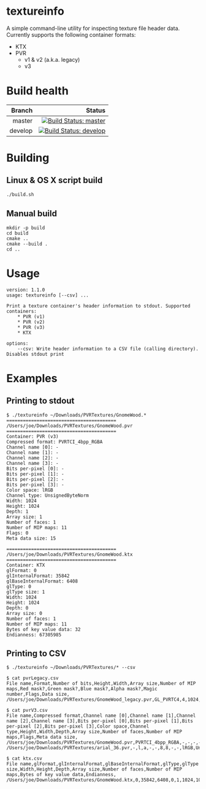 # textureinfo

A simple command-line utility for inspecting texture file header data. Currently supports the following container formats:

* KTX
* PVR
	* v1 & v2 (a.k.a. legacy)
	* v3

# Build health

| Branch  | Status |
| ------: | ------:|
| master  | [![Build Status: master]](https://travis-ci.org/joedavisdev/textureinfo)  |
| develop | [![Build Status: develop]](https://travis-ci.org/joedavisdev/textureinfo) |

[Build Status: master]:https://travis-ci.org/joedavisdev/textureinfo.svg?branch=master
[Build Status: develop]:https://travis-ci.org/joedavisdev/textureinfo.svg?branch=develop

# Building

## Linux & OS X script build
````bash
./build.sh
````

## Manual build

````
mkdir -p build
cd build
cmake ..
cmake --build .
cd ..

````

# Usage

````
version: 1.1.0
usage: textureinfo [--csv] ...

Print a texture container's header information to stdout. Supported containers:
	* PVR (v1)
	* PVR (v2)
	* PVR (v3)
	* KTX

options:
	--csv: Write header information to a CSV file (calling directory). Disables stdout print
````

# Examples

## Printing to stdout

````
$ ./textureinfo ~/Downloads/PVRTextures/GnomeWood.*
========================================
/Users/joe/Downloads/PVRTextures/GnomeWood.pvr
========================================
Container: PVR (v3)
Compressed format: PVRTCI_4bpp_RGBA
Channel name [0]: -
Channel name [1]: -
Channel name [2]: -
Channel name [3]: -
Bits per-pixel [0]: -
Bits per-pixel [1]: -
Bits per-pixel [2]: -
Bits per-pixel [3]: -
Color space: lRGB
Channel type: UnsignedByteNorm
Width: 1024
Height: 1024
Depth: 1
Array size: 1
Number of faces: 1
Number of MIP maps: 11
Flags: 0
Meta data size: 15

========================================
/Users/joe/Downloads/PVRTextures/GnomeWood.ktx
========================================
Container: KTX
glFormat: 0
glInternalFormat: 35842
glBaseInternalFormat: 6408
glType: 0
glType size: 1
Width: 1024
Height: 1024
Depth: 0
Array size: 0
Number of faces: 1
Number of MIP maps: 11
Bytes of key value data: 32
Endianness: 67305985
````

## Printing to CSV

````
$ ./textureinfo ~/Downloads/PVRTextures/* --csv
````

````
$ cat pvrLegacy.csv
File name,Format,Number of bits,Height,Width,Array size,Number of MIP maps,Red mask?,Green mask?,Blue mask?,Alpha mask?,Magic number,Flags,Data size,
/Users/joe/Downloads/PVRTextures/GnomeWood_legacy.pvr,GL_PVRTC4,4,1024,1024,1,11,False,False,False,True,559044176,MIP_MAP|HAS_ALPHA|VERTICAL_FLIP|,699136,
````

````
$ cat pvrV3.csv
File name,Compressed format,Channel name [0],Channel name [1],Channel name [2],Channel name [3],Bits per-pixel [0],Bits per-pixel [1],Bits per-pixel [2],Bits per-pixel [3],Color space,Channel type,Height,Width,Depth,Array size,Number of faces,Number of MIP maps,Flags,Meta data size,
/Users/joe/Downloads/PVRTextures/GnomeWood.pvr,PVRTCI_4bpp_RGBA,-,-,-,-,-,-,-,-,lRGB,UnsignedByteNorm,1024,1024,1,1,1,11,0,15,
/Users/joe/Downloads/PVRTextures/arial_36.pvr,-,l,a,-,-,8,8,-,-,lRGB,UnsignedByteNorm,512,256,1,1,1,10,0,4035,
````

````
$ cat ktx.csv
File name,glFormat,glInternalFormat,glBaseInternalFormat,glType,glType size,Width,Height,Depth,Array size,Number of faces,Number of MIP maps,Bytes of key value data,Endianness,
/Users/joe/Downloads/PVRTextures/GnomeWood.ktx,0,35842,6408,0,1,1024,1024,0,0,1,11,32,67305985,
````
